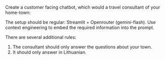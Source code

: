 Create a customer facing chatbot, which would a travel consultant of your home-town:

The setup should be regular: Streamlit + Openrouter (gemini-flash).
Use context engineering to embed the required information into the prompt.

There are several additional rules:
1. The consultant should only answer the questions about your town.
2. It should only answer in Lithuanian.
